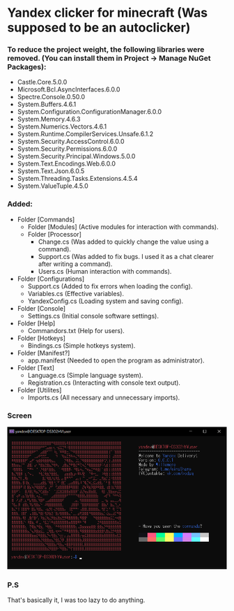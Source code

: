 # Yandex clicker for minecraft (Was supposed to be an autoclicker)
### To reduce the project weight, the following libraries were removed. (You can install them in Project -> Manage NuGet Packages):
- Castle.Core.5.0.0
- Microsoft.Bcl.AsyncInterfaces.6.0.0
- Spectre.Console.0.50.0
- System.Buffers.4.6.1
- System.Configuration.ConfigurationManager.6.0.0
- System.Memory.4.6.3
- System.Numerics.Vectors.4.6.1
- System.Runtime.CompilerServices.Unsafe.6.1.2
- System.Security.AccessControl.6.0.0
- System.Security.Permissions.6.0.0
- System.Security.Principal.Windows.5.0.0
- System.Text.Encodings.Web.6.0.0
- System.Text.Json.6.0.5
- System.Threading.Tasks.Extensions.4.5.4
- System.ValueTuple.4.5.0

### Added:
- Folder [Commands]
  - Folder [Modules] (Active modules for interaction with commands).
  - Folder [Processor]
    - Change.cs (Was added to quickly change the value using a command).
    - Support.cs (Was added to fix bugs. I used it as a chat clearer after writing a command).
    - Users.cs (Human interaction with commands).
- Folder [Configurations]
  - Support.cs (Added to fix errors when loading the config).
  - Variables.cs (Effective variables).
  - YandexConfig.cs (Loading system and saving config).
- Folder [Console]
  - Settings.cs (Initial console software settings).
- Folder [Help]
  - Commandors.txt (Help for users).
- Folder [Hotkeys]
  - Bindings.cs (Simple hotkeys system).
- Folder [Manifest?]
  - app.manifest (Needed to open the program as administrator).
- Folder [Text]
  - Language.cs (Simple language system).
  - Registration.cs (Interacting with console text output).
- Folder [Utilites]
  - Imports.cs (All necessary and unnecessary imports).

### Screen
![ScreenMain](https://github.com/Willemere/Autoclicker/blob/main/menu.png)

### P.S
That's basically it, I was too lazy to do anything.
